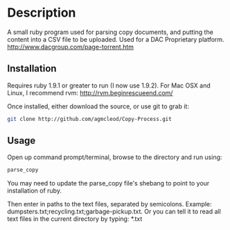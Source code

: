 Description
===========

A small ruby program used for parsing copy documents, and putting the content into a CSV file to be uploaded. Used for a DAC Proprietary platform. http://www.dacgroup.com/page-torrent.htm

Installation
------------

Requires ruby 1.9.1 or greater to run (I now use 1.9.2). 
For Mac OSX and Linux, I recommend rvm: http://rvm.beginrescueend.com/

Once installed, either download the source, or use git to grab it:

```bash
git clone http://github.com/agmcleod/Copy-Process.git
```

Usage
-----

Open up command prompt/terminal, browse to the directory and run using:

```bash
parse_copy
```

You may need to update the parse_copy file's shebang to point to your installation of ruby.

Then enter in paths to the text files, separated by semicolons. Example:
dumpsters.txt;recycling.txt;garbage-pickup.txt. Or you can tell it to read all text files in the current directory by typing: *.txt